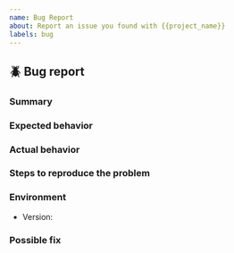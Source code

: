```yaml
---
name: Bug Report
about: Report an issue you found with {{project_name}}
labels: bug
---
```


<!---
Please read this!

Before opening a new issue, make sure to search for keywords in the existing
issues and verify the issue you're about to submit isn't a duplicate.
--->

## :beetle: Bug report

### Summary

<!--- Summarize the bug encountered concisely  --->

### Expected behavior

<!--- What SHOULD HAVE happened --->

### Actual behavior

<!--- What happened. You can include screenshots or video recordings --->

### Steps to reproduce the problem

<!---
Please include as much details as possible so we can reproduce the
bug and fix it quickly - This is very important
--->

### Environment

<!---
Please include any relevant details about the version of {{project_name}} you
are using, your operating system, browser, etc.
--->

- Version:

### Possible fix

<!---
If you can think of any possible solution to fix the bug.
If you can be technical about the possible resolution, please do so
--->
